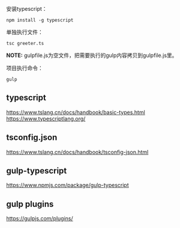 安装typescript：

```
npm install -g typescript
```

单独执行文件：
```
tsc greeter.ts
```

**NOTE:** gulpfile.js为空文件，把需要执行的gulp内容拷贝到gulpfile.js里。

项目执行命令：
```
gulp
```


## typescript
https://www.tslang.cn/docs/handbook/basic-types.html
https://www.typescriptlang.org/



## tsconfig.json
https://www.tslang.cn/docs/handbook/tsconfig-json.html

## gulp-typescript
https://www.npmjs.com/package/gulp-typescript

## gulp plugins
https://gulpjs.com/plugins/
